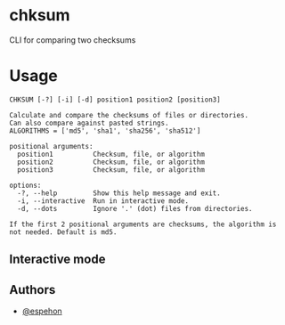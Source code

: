 <p align="center">
<a href="https://pypi.org/project/chksum-cli/">
<img align="center" src=""/>
</a>
</p>

# chksum
CLI for comparing two checksums

# Usage
```
CHKSUM [-?] [-i] [-d] position1 position2 [position3]

Calculate and compare the checksums of files or directories.
Can also compare against pasted strings.
ALGORITHMS = ['md5', 'sha1', 'sha256', 'sha512']

positional arguments:
  position1          Checksum, file, or algorithm
  position2          Checksum, file, or algorithm
  position3          Checksum, file, or algorithm

options:
  -?, --help         Show this help message and exit.
  -i, --interactive  Run in interactive mode.
  -d, --dots         Ignore '.' (dot) files from directories.

If the first 2 positional arguments are checksums, the algorithm is not needed. Default is md5.
```


## Interactive mode




## Authors

- [@espehon](https://www.github.com/espehon)


